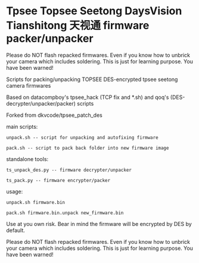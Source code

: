 # Tpsee Topsee Seetong DaysVision Tianshitong 天视通 firmware packer/unpacker

Please do NOT flash repacked firmwares. Even if you know how to unbrick your camera which includes soldering. This is just for learning purpose. You have been warned!

Scripts for packing/unpacking TOPSEE DES-encrypted tpsee seetong camera firmwares

Based on datacompboy's tpsee_hack (TCP fix and *.sh) and qoq's (DES-decrypter/unpacker/packer) scripts

Forked from dkvcode/tpsee_patch_des

main scripts:

	unpack.sh -- script for unpacking and autofixing firmware
	
	pack.sh -- script to pack back folder into new firmware image

standalone tools:

	ts_unpack_des.py -- firmware decrypter/unpacker
	
	ts_pack.py -- firmware encrypter/packer

usage: 

	unpack.sh firmware.bin
	
	pack.sh firmware.bin.unpack new_firmware.bin
	

Use at you own risk. Bear in mind the firmware will be encrypted by DES by default.

Please do NOT flash repacked firmwares. Even if you know how to unbrick your camera which includes soldering. This is just for learning purpose. You have been warned!
